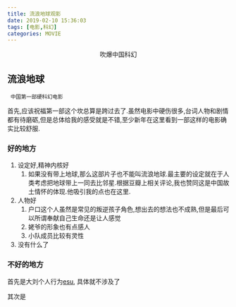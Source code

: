 ```yaml
---
title: 流浪地球观影
date: 2019-02-10 15:36:03
tags: [电影,科幻]
categories: MOVIE
---
```

<p align = "center">吹爆中国科幻</p>
<!--more-->

## 流浪地球

	 中国第一部硬科幻电影

首先,应该祝福第一部这个坎总算是跨过去了.虽然电影中硬伤很多,台词人物和剧情都有待磨砺,但是总体给我的感受就是不错,至少新年在这里看到一部这样的电影确实比较舒服.

### 好的地方

1. 设定好,精神内核好
	1. 如果没有带上地球,那么这部片子也不能叫流浪地球.最主要的设定就在于人类考虑把地球带上一同去比邻星.根据豆瓣上相关评论,我也赞同这是中国故土情怀的体现.他吸引我的点也在这里.
2. 人物好
	1. 户口这个人虽然是常见的叛逆孩子角色,想出去的想法也不成熟,但是最后可以所谓奉献自己生命还是让人感觉
	2. 姥爷的形象也有点感人
	3. 小队成员比较有灵性
3. 没有什么了

### 不好的地方

首先是大刘个人行为[esu](https://esu.wiki/刘慈欣), 具体就不涉及了

其次是
